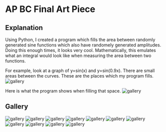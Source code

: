 # AP BC Final Art Piece
## Explanation
Using Python, I created a program which fills the area between randomly generated sine functions which also have randomely generated amplitudes. Doing this enough times, it looks very cool. Mathematically, this emulates what an integral would look like when measuring the area between two functions.

For example, look at a graph of y=sin(x) and y=sin(0.9x). There are small areas between the curves. These are the places which my program fills.
![gallery](Figure_1.png)

Here is what the program shows when filling that space.
![gallery](Figure_1.1.png)

## Gallery
![gallery](Figure_2.png)
![gallery](Figure_3.png)
![gallery](Figure_4.png)
![gallery](Figure_5.png)
![gallery](Figure_6.png)
![gallery](Figure_7.png)
![gallery](Figure_8.png)
![gallery](Figure_9.png)
![gallery](Figure_10.png)
![gallery](Figure_11.png)
![gallery](Figure_12.png)

